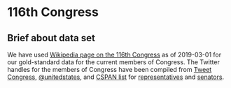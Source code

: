 # 116th Congress

## Brief about data set

We have used [Wikipedia page on the 116th Congress](https://web.archive.org/web/20190301075134/https://en.wikipedia.org/wiki/116th_United_States_Congress) as of 2019-03-01 for our gold-standard data for the current members of Congress. The Twitter handles for the members of Congress have been compiled from [Tweet Congress](http://www.tweetcongress.org/home), [@unitedstates](https://github.com/unitedstates/congress-legislators), and [CSPAN list](https://twitter.com/cspan/lists/) for [representatives](https://twitter.com/cspan/lists/u-s-representatives) and [senators](https://twitter.com/cspan/lists/senators). 

